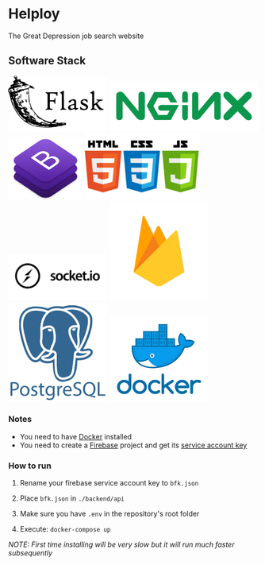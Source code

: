 # Helploy 

The Great Depression job search website 

## Software Stack
<img src="images/flask.png" width="200">
<img src="images/nginx.png" width="300">
<img src="images/bootstrap.png" width="150">
<img src="images/web-lang.png" width="230">
<img src="images/socketio.jpg" width="200">
<img src="images/firebase.png" width="200">
<img src="images/postgresql.png" width="200">
<img src="images/docker.png" width="200">


### Notes
- You need to have [Docker](https://docker.com/get-started) installed
- You need to create a [Firebase](https://firebase.google.com/) project and get its [service account key](https://console.firebase.google.com/u/0/project/_/settings/serviceaccounts)

### How to run
1. Rename your firebase service account key to `bfk.json`

2. Place `bfk.json` in `./backend/api`

3. Make sure you have `.env` in the repository's root folder

4. Execute: `docker-compose up`

*NOTE: First time installing will be very slow but it will run much faster subsequently*
